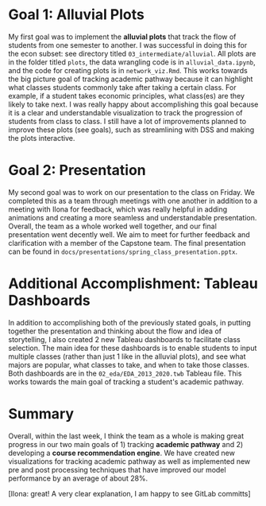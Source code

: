 # Goal 1: Alluvial Plots
My first goal was to implement the __alluvial plots__ that track the flow of students from one semester to another. I was successful in doing this for the econ subset: see directory titled `03_intermediate/alluvial`. All plots are in the folder titled `plots`, the data wrangling code is in `alluvial_data.ipynb`, and the code for creating plots is in `network_viz.Rmd`. This works towards the big picture goal of tracking academic pathway because it can highlight what classes students commonly take after taking a certain class. For example, if a student takes economic principles, what class(es) are they likely to take next. I was really happy about accomplishing this goal because it is a clear and understandable visualization to track the progression of students from class to class. I still have a lot of improvements planned to improve these plots (see goals), such as streamlining with DSS and making the plots interactive. 

# Goal 2: Presentation
My second goal was to work on our presentation to the class on Friday. We completed this as a team through meetings with one another in addition to a meeting with Ilona for feedback, which was really helpful in adding animations and creating a more seamless and understandable presentation. Overall, the team as a whole worked well together, and our final presentation went decently well. We aim to meet for further feedback and clarification with a member of the Capstone team. The final presentation can be found in `docs/presentations/spring_class_presentation.pptx`.

# Additional Accomplishment: Tableau Dashboards
In addition to accomplishing both of the previously stated goals, in putting together the presentation and thinking about the flow and idea of storytelling, I also created 2 new Tableau dashboards to facilitate class selection. The main idea for these dashboards is to enable students to input multiple classes (rather than just 1 like in the alluvial plots), and see what majors are popular, what classes to take, and when to take those classes. Both dashboards are in the `02_eda/EDA_2013_2020.twb` Tableau file. This works towards the main goal of tracking a student's academic pathway.

# Summary
Overall, within the last week, I think the team as a whole is making great progress in our two main goals of 1) tracking __academic pathway__ and 2) developing a __course recommendation engine__. We have created new visualizations for tracking academic pathway as well as implemented new pre and post processing techniques that have improved our model performance by an average of about 28%. 


[Ilona: great! A very clear explanation, I am happy to see GitLab committs]
